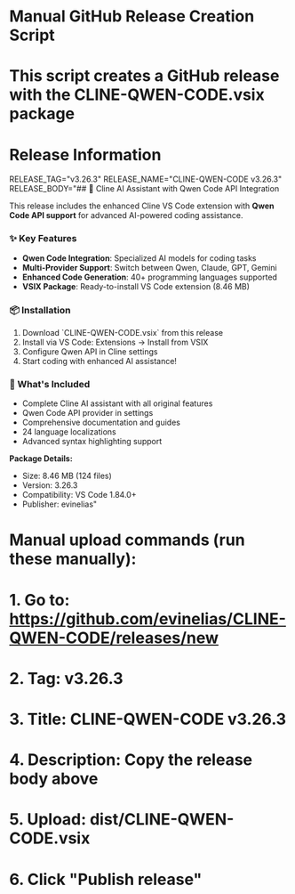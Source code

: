 # Manual GitHub Release Creation Script
# This script creates a GitHub release with the CLINE-QWEN-CODE.vsix package

# Release Information
RELEASE_TAG="v3.26.3"
RELEASE_NAME="CLINE-QWEN-CODE v3.26.3"
RELEASE_BODY="## 🚀 Cline AI Assistant with Qwen Code API Integration

This release includes the enhanced Cline VS Code extension with **Qwen Code API support** for advanced AI-powered coding assistance.

### ✨ Key Features
- **Qwen Code Integration**: Specialized AI models for coding tasks
- **Multi-Provider Support**: Switch between Qwen, Claude, GPT, Gemini
- **Enhanced Code Generation**: 40+ programming languages supported
- **VSIX Package**: Ready-to-install VS Code extension (8.46 MB)

### 📦 Installation
1. Download \`CLINE-QWEN-CODE.vsix\` from this release
2. Install via VS Code: Extensions → Install from VSIX
3. Configure Qwen API in Cline settings
4. Start coding with enhanced AI assistance!

### 🔧 What's Included
- Complete Cline AI assistant with all original features
- Qwen Code API provider in settings
- Comprehensive documentation and guides
- 24 language localizations
- Advanced syntax highlighting support

**Package Details:**
- Size: 8.46 MB (124 files)
- Version: 3.26.3
- Compatibility: VS Code 1.84.0+
- Publisher: evinelias"

# Manual upload commands (run these manually):
# 1. Go to: https://github.com/evinelias/CLINE-QWEN-CODE/releases/new
# 2. Tag: v3.26.3
# 3. Title: CLINE-QWEN-CODE v3.26.3
# 4. Description: Copy the release body above
# 5. Upload: dist/CLINE-QWEN-CODE.vsix
# 6. Click "Publish release"